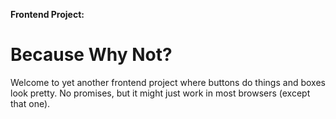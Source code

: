 **Frontend Project:** 
# Because Why Not?

Welcome to yet another frontend project where buttons do things and boxes look pretty. No promises, but it might just work in most browsers (except that one).

